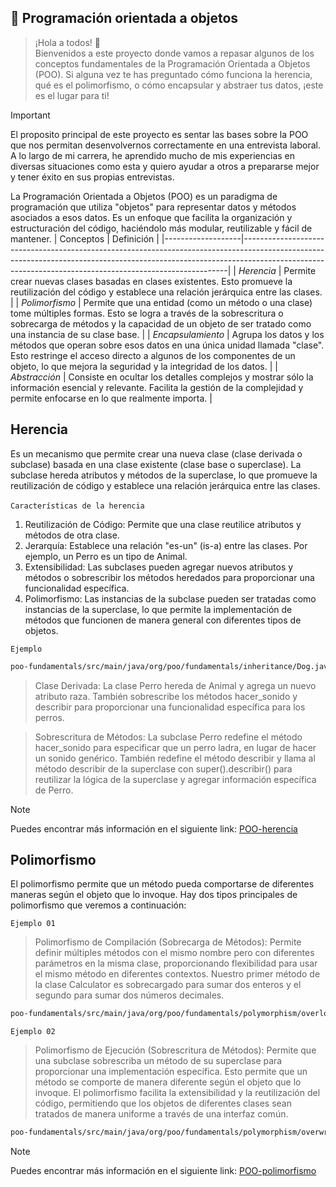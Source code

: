 ## :speech_balloon: Programación orientada a objetos


> ¡Hola a todos! 👋
> <br/>
> Bienvenidos a este proyecto donde vamos a repasar algunos de los conceptos fundamentales de la Programación Orientada a Objetos (POO).
> Si alguna vez te has preguntado cómo funciona la herencia, qué es el polimorfismo, o cómo encapsular y abstraer tus datos,
> ¡este es el lugar para ti!
> <br/>

> [!IMPORTANT]
El proposito principal de este proyecto es sentar las bases sobre la POO que nos permitan desenvolvernos correctamente en una entrevista laboral. A lo largo de mi carrera,
he aprendido mucho de mis experiencias en diversas situaciones como esta y quiero ayudar a otros a prepararse mejor y tener éxito en sus propias entrevistas.

La Programación Orientada a Objetos (POO) es un paradigma de programación que utiliza "objetos" para representar datos y métodos asociados
a esos datos. Es un enfoque que facilita la organización y estructuración del código, haciéndolo más modular, reutilizable y fácil de mantener.
| Conceptos              | Definición                                                                                                                                                                                                                      |
|-------------------|--------------------------------------------------------------------------------------------------------------------------------------------------------------------------------------------------------------------------------------|
| _Herencia_        | Permite crear nuevas clases basadas en clases existentes. Esto promueve la reutilización del código y establece una relación jerárquica entre las clases.                                                                            |
| _Polimorfismo_    | Permite que una entidad (como un método o una clase) tome múltiples formas. Esto se logra a través de la sobrescritura o sobrecarga de métodos y la capacidad de un objeto de ser tratado como una instancia de su clase base.       |
| _Encapsulamiento_ | Agrupa los datos y los métodos que operan sobre esos datos en una única unidad llamada "clase". Esto restringe el acceso directo a algunos de los componentes de un objeto, lo que mejora la seguridad y la integridad de los datos. |
| _Abstracción_     | Consiste en ocultar los detalles complejos y mostrar sólo la información esencial y relevante. Facilita la gestión de la complejidad y permite enfocarse en lo que realmente importa.                                                |

## Herencia
Es un mecanismo que permite crear una nueva clase (clase derivada o subclase) basada en una clase existente
(clase base o superclase). La subclase hereda atributos y métodos de la superclase, lo que promueve la
reutilización de código y establece una relación jerárquica entre las clases.
<br/><br/>
`Características de la herencia`
1. Reutilización de Código: Permite que una clase reutilice atributos y métodos de otra clase.
2. Jerarquía: Establece una relación "es-un" (is-a) entre las clases. Por ejemplo, un Perro es un tipo de Animal.
3. Extensibilidad: Las subclases pueden agregar nuevos atributos y métodos o sobrescribir los métodos heredados para proporcionar una funcionalidad específica.
4. Polimorfismo: Las instancias de la subclase pueden ser tratadas como instancias de la superclase, lo que permite la implementación de métodos que funcionen de manera general con diferentes tipos de objetos.

`Ejemplo`

```sh
poo-fundamentals/src/main/java/org/poo/fundamentals/inheritance/Dog.java
```

> Clase Derivada: La clase Perro hereda de Animal y agrega un nuevo atributo raza. También sobrescribe los métodos hacer_sonido y describir para proporcionar una
> funcionalidad específica para los perros.

> Sobrescritura de Métodos: La subclase Perro redefine el método hacer_sonido para especificar que un perro ladra, en lugar de hacer un sonido genérico. También
> redefine el método describir y llama al método describir de la superclase con super().describir() para reutilizar la lógica de la superclase y agregar información específica de Perro.

> [!NOTE]
> Puedes encontrar más información en el siguiente link: [POO-herencia](https://www.javatpoint.com/inheritance-in-java)

## Polimorfismo
El polimorfismo permite que un método pueda comportarse de diferentes maneras según el objeto que lo invoque.
Hay dos tipos principales de polimorfismo que veremos a continuación:

`Ejemplo 01`
> Polimorfismo de Compilación (Sobrecarga de Métodos): Permite definir múltiples métodos con el mismo nombre
> pero con diferentes parámetros en la misma clase, proporcionando flexibilidad para usar el mismo método en diferentes contextos.
> Nuestro primer método de la clase Calculator es sobrecargado para sumar dos enteros y el segundo para sumar dos números decimales.

```sh
poo-fundamentals/src/main/java/org/poo/fundamentals/polymorphism/overload/Calculator.java
```

`Ejemplo 02`

> Polimorfismo de Ejecución (Sobrescritura de Métodos): Permite que una subclase sobrescriba un método de su
> superclase para proporcionar una implementación específica. Esto permite que un método se comporte de manera diferente según el objeto que lo invoque.
> El polimorfismo facilita la extensibilidad y la reutilización del código, permitiendo que los objetos de diferentes clases sean tratados de manera uniforme a través de una interfaz común.

```sh
poo-fundamentals/src/main/java/org/poo/fundamentals/polymorphism/overwrite/Dog.java
```

> [!NOTE]
> Puedes encontrar más información en el siguiente link: [POO-polimorfismo](https://www.javatpoint.com/method-overloading-in-java)











